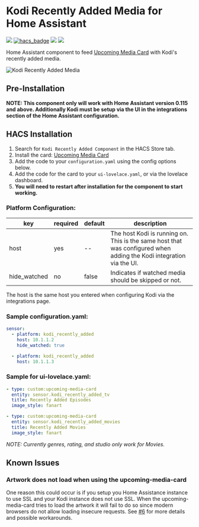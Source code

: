 # Kodi Recently Added Media for Home Assistant

[![](https://img.shields.io/github/release/boralyl/kodi-recently-added/all.svg?style=for-the-badge)](https://github.com/boralyl/kodi-recently-added/releases)
[![hacs_badge](https://img.shields.io/badge/HACS-Default-orange.svg?style=for-the-badge)](https://github.com/hacs/integration)
[![](https://img.shields.io/github/license/boralyl/kodi-recently-added?style=for-the-badge)](LICENSE)
[![](https://img.shields.io/github/workflow/status/boralyl/kodi-recently-added/Python%20package?style=for-the-badge)](https://github.com/boralyl/kodi-recently-added/actions)

Home Assistant component to feed [Upcoming Media Card](https://github.com/custom-cards/upcoming-media-card) with
Kodi's recently added media.

![Kodi Recently Added Media](https://raw.githubusercontent.com/boralyl/kodi-recently-added/master/assets/example.png)

## Pre-Installation

**NOTE: This component only will work with Home Assistant version 0.115 and above. Additionally Kodi must be setup via the UI in the integrations section of the Home Assistant configuration.**

## HACS Installation

1. Search for `Kodi Recently Added Component` in the HACS Store tab.
2. Install the card: [Upcoming Media Card](https://github.com/custom-cards/upcoming-media-card)
3. Add the code to your `configuration.yaml` using the config options below.
4. Add the code for the card to your `ui-lovelace.yaml`, or via the lovelace dashboard.
5. **You will need to restart after installation for the component to start working.**

### Platform Configuration:

| key          | required | default | description                                                                                                         |
| ------------ | -------- | ------- | ------------------------------------------------------------------------------------------------------------------- |
| host         | yes      | --      | The host Kodi is running on. This is the same host that was configured when adding the Kodi integration via the UI. |
| hide_watched | no       | false   | Indicates if watched media should be skipped or not.                                                                |

The host is the same host you entered when configuring Kodi via the integrations page.

### Sample configuration.yaml:

```yaml
sensor:
  - platform: kodi_recently_added
    host: 10.1.1.2
    hide_watched: true

  - platform: kodi_recently_added
    host: 10.1.1.3
```

### Sample for ui-lovelace.yaml:

```yaml
- type: custom:upcoming-media-card
  entity: sensor.kodi_recently_added_tv
  title: Recently Added Episodes
  image_style: fanart

- type: custom:upcoming-media-card
  entity: sensor.kodi_recently_added_movies
  title: Recently Added Movies
  image_style: fanart
```

_NOTE: Currently genres, rating, and studio only work for Movies._

## Known Issues

### Artwork does not load when using the upcoming-media-card

One reason this could occur is if you setup you Home Assistance instance to use SSL and
your Kodi instance does not use SSL. When the upcoming-media-card tries to load the
artwork it will fail to do so since modern browsers do not allow loading insecure requests.
See [#6](https://github.com/boralyl/kodi-recently-added/issues/6) for more details and
possible workarounds.
